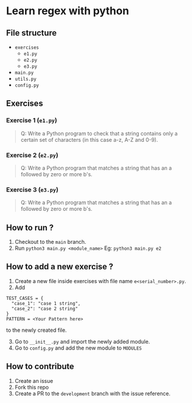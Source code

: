 # Learn regex with python

## File structure
- `exercises`
  - `e1.py`
  - `e2.py`
  - `e3.py`
- `main.py`
- `utils.py`
- `config.py`

## Exercises

### Exercise 1 (`e1.py`)
> Q: Write a Python program to check that a string contains only a certain set of characters (in this case a-z, A-Z and 0-9).

### Exercise 2 (`e2.py`)
> Q: Write a Python program that matches a string that has an a followed by zero or more b's.

### Exercise 3 (`e3.py`)
> Q: Write a Python program that matches a string that has an a followed by zero or more b's.

## How to run ?
1. Checkout to the `main` branch.
2. Run `python3 main.py <module_name>` Eg: `python3 main.py e2`

## How to add a new exercise ?
1. Create a new file inside exercises with file name `e<serial_number>.py`.
2. Add 
  ```
  TEST_CASES = {
    "case_1": "case 1 string",
    "case_2": "case 2 string"
  }
  PATTERN = <Your Pattern here>
  ```  
  to the newly created file.

3. Go to `__init__.py` and import the newly added module.
4. Go to `config.py` and add the new module to `MODULES`

## How to contribute
1. Create an issue 
2. Fork this repo
3. Create a PR to the `development` branch with the issue reference.



